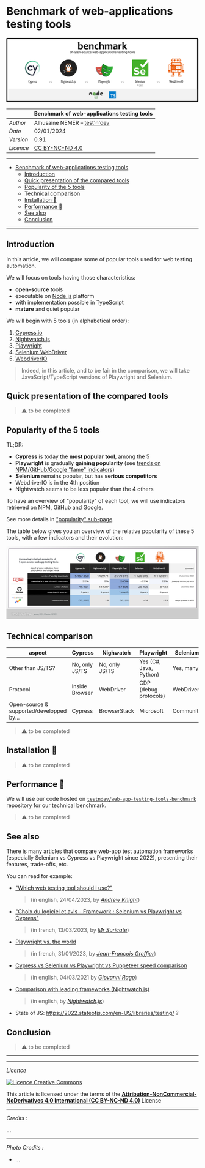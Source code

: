# Benchmark of web-applications testing tools

![](https://github.com/testndev/web-app-testing-tools-benchmark/raw/main/doc/header-image.png)

|           | Benchmark of web-applications testing tools           |
| --------- | ----------------------------------------------------- |
| _Author_  | Alhusaine NEMER – [test'n'dev](https://testndev.com/) |
| _Date_    | 02/01/2024                                            |
| _Version_ | 0.91                                                  |
| _Licence_ | <a href="#licence">CC BY-NC-ND 4.0</a>                |

---

- [Benchmark of web-applications testing tools](#benchmark-of-web-applications-testing-tools)
  - [Introduction](#introduction)
  - [Quick presentation of the compared tools](#quick-presentation-of-the-compared-tools)
  - [Popularity of the 5 tools](#popularity-of-the-5-tools)
  - [Technical comparison](#technical-comparison)
  - [Installation 🚧](#installation-)
  - [Performance 🚧](#performance-)
  - [See also](#see-also)
  - [Conclusion](#conclusion)

---


## Introduction

In this article, we will compare some of popular tools used for web testing automation. 

We will focus on tools having those characteristics:
- **open-source** tools
- executable on [Node.js](https://nodejs.org) platform
- with implementation possible in TypeScript 
- **mature** and quiet popular

We will begin with 5 tools (in alphabetical order): 

1. [Cypress.io](https://cypress.io/)                                       
2. [Nightwatch.js](https://nightwatchjs.org)                              
3. [Playwright](https://playwright.dev/)                                  
4. [Selenium WebDriver](https://www.selenium.dev/documentation/webdriver/)
5. [WebdriverIO](https://webdriver.io/)

> Indeed, in this article, and to be fair in the comparison, we will take JavaScript/TypeScript versions of Playwright and Selenium.

## Quick presentation of the compared tools

> ⚠️ to be completed

## Popularity of the 5 tools

TL;DR:
- **Cypress** is today the **most popular tool**, among the 5
- **Playwright** is gradually **gaining popularity** (see [trends on NPM/GitHub/Google "fame" indicators](./300-web-app-testing-tools-benchmark-popularity.html))
- **Selenium** remains popular, but has **serious competitors**
- WebdriverIO is in the 4th position 
- Nightwatch seems to be less popular than the 4 others

To have an overview of "popularity" of each tool, we will use indicators retrieved on NPM, GitHub and Google.

See more details in ["popularity" sub-page](./300-web-app-testing-tools-benchmark-popularity.html).

The table below gives you an overview of the relative popularity of these 5 tools, with a few indicators and their evolution:

[![](../img/300/2023-relative-popularity-opensource-webapp-testing-tools-summary.png)](./300-web-app-testing-tools-benchmark-popularity.html)

## Technical comparison

| aspect                                   | Cypress        | Nighwatch      | Playwright             | Selenium  | WebdriverIO    |
| ---------------------------------------- | -------------- | -------------- | ---------------------- | --------- | -------------- |
| Other than JS/TS?                        | No, only JS/TS | No, only JS/TS | Yes (C#, Java, Python) | Yes, many | No, only JS/TS |
| Protocol                                 | Inside Browser | WebDriver      | CDP (debug protocols)  | WebDriver | WebDriver      |
| Open-source & supported/developped by... | Cypress        | BrowserStack   | Microsoft              | Community | Community      |
 
> ⚠️ to be completed


## Installation 🚧

> ⚠️ to be completed


## Performance 🚧


We will use our code hosted on [`testndev/web-app-testing-tools-benchmark`](https://github.com/testndev/web-app-testing-tools-benchmark/) repository for our technical benchmark.


> ⚠️ to be completed

## See also

There is many articles that compare web-app test automation frameworks (especially Selenium vs Cypress vs Playwright since 2022), presenting their features, trade-offs, etc. 

You can read for example:
- ["Which web testing tool should i use?"](https://automationpanda.com/2023/04/24/which-web-testing-tool-should-i-use)   
  > (in english, 24/04/2023, by [*Andrew Knight*](https://twitter.com/automationpanda))
- ["Choix du logiciel et avis - Framework : Selenium vs Playwright vs Cypress"](https://blog.mrsuricate.com/choix-logiciel-avis-framework-selenium-playwright-cypress)
  > (in french, 13/03/2023, by [*Mr Suricate*](https://www.mrsuricate.com/))
- [Playwright vs. the world](https://medium.com/@jfgreffier/playwright-vs-the-world-c783e9bf4fc4)
  > (in french, 31/01/2023, by [*Jean-François Greffier*](https://linktr.ee/jfgreffier))
- [Cypress vs Selenium vs Playwright vs Puppeteer speed comparison](https://rag0g.medium.com/cypress-vs-selenium-vs-playwright-vs-puppeteer-speed-comparison-73fd057c2ae9)
  > (in english, 04/03/2021 by [*Giovanni Rago*](https://rag0g.medium.com/))
- [Comparison with leading frameworks (Nightwatch.js)](https://nightwatchjs.org/guide/comparison-with-leading-frameworks.html)
  > (in english, by [*Nightwatch.js*](https://nightwatchjs.org/))
-  State of JS: https://2022.stateofjs.com/en-US/libraries/testing/ ?




## Conclusion

> ⚠️ to be completed






----


---

<a id="licence"></a>

_Licence_

<a rel="license" href="http://creativecommons.org/licenses/by-nc-nd/4.0/"><img alt="Licence Creative Commons" style="border-width:0" src="https://i.creativecommons.org/l/by-nc-nd/4.0/88x31.png" /></a> 
 

This article is licensed under the terms of the 
<a rel="license" href="http://creativecommons.org/licenses/by-nc-nd/4.0/">__Attribution-NonCommercial-NoDerivatives 4.0 International (CC BY-NC-ND 4.0)__</a> License

---

_Credits :_

...

---

_Photo Credits :_

- ...
  

